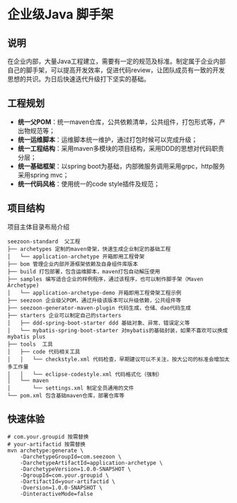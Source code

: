 # 企业级Java 脚手架

## 说明

在企业内部，大量Java工程建立，需要有一定的规范及标准。制定属于企业内部自己的脚手架，可以提高开发效率，促进代码review，让团队成员有一致的开发思想的共识。为日后快速迭代升级打下坚实的基础。

## 工程规划

- **统一父POM**：统一maven仓库，公共依赖清单，公共组件，打包形式等，产出物规范等；
- **统一运维脚本**：运维脚本统一维护，通过打包时候可以完成升级；
- **统一工程结构**：采用maven多模块的项目结构，采用DDD的思想对代码职责分层；
- **统一基础框架**：以spring boot为基础，内部微服务调用采用grpc，http服务采用spring mvc；
- **统一代码风格**：使用统一的code style插件及规范；

## 项目结构

项目主体目录布局介绍

```
seezoon-standard  父工程
├── archetypes 定制的maven骨架，快速生成企业制定的基础工程
│   └── application-archetype 开箱即用工程骨架
├── bom 管理企业内部开源框架依赖及自身组件库版本
├── build 打包部署，包含运维脚本，maven打包自动解压使用
├── samples 编写适合企业的样例程序，通过该程序，也可以制作脚手架（Maven Archetype)
│   └── application-archetype-demo 开箱即用工程骨架工程示例
├── seezoon 企业级父POM，通过升级该版本可以升级依赖，公共组件等
├── seezoon-generator-maven-plugin 代码生成，仓储、dao代码生成
├── starters 企业可以制定自己的starters
│   ├── ddd-spring-boot-starter ddd 基础对象、异常、错误定义等
│   └── mybatis-spring-boot-starter 对mybatis的基础封装，如果不喜欢可以换成mybatis plus
├── tools  工具
│   ├── code 代码相关工具  
│   │   └── checkstyle.xml 代码检查，早期建议可以不关注，按大公司的标准会增加太多工作量
│   │   └── eclipse-codestyle.xml 代码格式化（强制）
│   └── maven
│       └── settings.xml 制定全员通用的文件
└── pom.xml 包含基础maven仓库，部署仓库等
```

## 快速体验

```shell
# com.your.groupid 按需替换
# your-artifactid 按需替换
mvn archetype:generate \
    -DarchetypeGroupId=com.seezoon \
    -DarchetypeArtifactId=application-archetype \
    -DarchetypeVersion=1.0.0-SNAPSHOT \
    -DgroupId=com.your.groupid \
    -DartifactId=your-artifactid \
    -Dversion=1.0.0-SNAPSHOT \
    -DinteractiveMode=false
    
```
